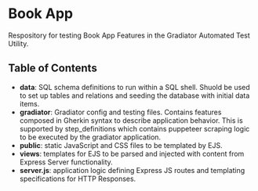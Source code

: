 # Book App

Respository for testing Book App Features in the Gradiator Automated Test Utility.

## Table of Contents

- __data__: SQL schema definitions to run within a SQL shell.  Shuold be used to set up tables and relations and seeding the database with initial data items.
- __gradiator__: Gradiator config and testing files.  Contains features composed in Gherkin syntax to describe application behavior.  This is supported by step_definitions which contains puppeteer scraping logic to be executed by the gradiator application.  
- __public__: static JavaScript and CSS files to be templated by EJS.
- __views__: templates for EJS to be parsed and injected with content from Express Server functionality.
- __server.js__: application logic defining Express JS routes and templating specifications for HTTP Responses.
